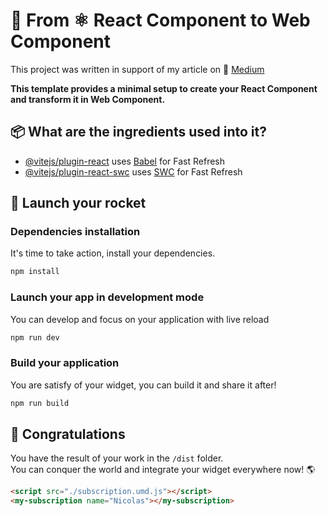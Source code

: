 # 🚀 From ⚛ React Component to Web Component

This project was written in support of my article on 👀 [Medium]()

**This template provides a minimal setup to create your React Component and transform it in Web Component.**

## 📦 What are the ingredients used into it?

- [@vitejs/plugin-react](https://github.com/vitejs/vite-plugin-react/blob/main/packages/plugin-react/README.md) uses [Babel](https://babeljs.io/) for Fast Refresh
- [@vitejs/plugin-react-swc](https://github.com/vitejs/vite-plugin-react-swc) uses [SWC](https://swc.rs/) for Fast Refresh

## 🚀 Launch your rocket

### Dependencies installation

It's time to take action, install your dependencies.

```bash
npm install
```

### Launch your app in development mode

You can develop and focus on your application with live reload

```bash
npm run dev
```

### Build your application

You are satisfy of your widget, you can build it and share it after!

```bash
npm run build
```

## 🎉 Congratulations

You have the result of your work in the `/dist` folder.  
You can conquer the world and integrate your widget everywhere now! 🌎

```html
<script src="./subscription.umd.js"></script>
<my-subscription name="Nicolas"></my-subscription>
```
